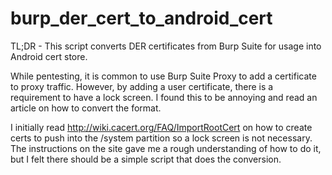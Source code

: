 # burp_der_cert_to_android_cert
TL;DR - This script converts DER certificates from Burp Suite for usage into Android cert store. 

While pentesting, it is common to use Burp Suite Proxy to add a certificate to proxy traffic.  However, by adding a user certificate, there is a requirement to have a lock screen.
I found this to be annoying and read an article on how to convert the format.

I initially read http://wiki.cacert.org/FAQ/ImportRootCert on how to create certs to push into the /system partition so a lock screen is not necessary.  The instructions on the site gave me a rough understanding of how to do it, but I felt there should be a simple script that does the conversion.

